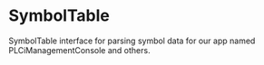 # SymbolTable

SymbolTable interface for parsing symbol data for our app named PLCiManagementConsole and others.
